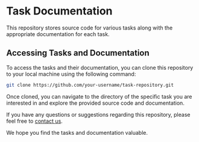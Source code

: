 # Task Documentation

This repository stores source code for various tasks along with the appropriate documentation for each task.

## Accessing Tasks and Documentation

To access the tasks and their documentation, you can clone this repository to your local machine using the following command:

```bash
git clone https://github.com/your-username/task-repository.git
```

Once cloned, you can navigate to the directory of the specific task you are interested in and explore the provided source code and documentation.

If you have any questions or suggestions regarding this repository, please feel free to [contact us](mailto:shrishrajamohan@gmail.com).

We hope you find the tasks and documentation valuable.
